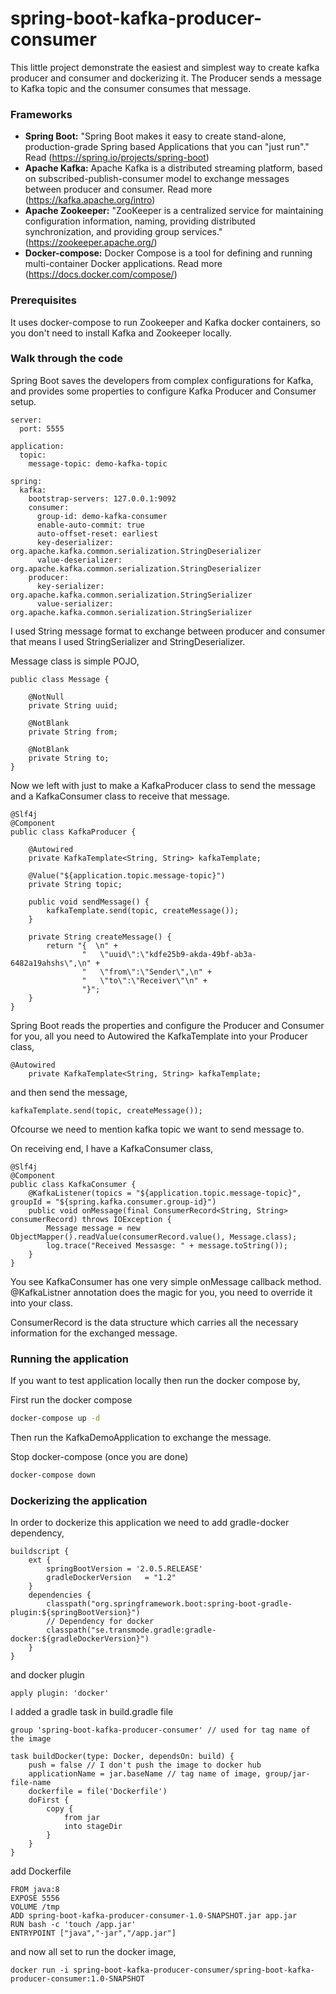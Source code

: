 # spring-boot-kafka-producer-consumer

This little project demonstrate the easiest and simplest way to create kafka producer and consumer and dockerizing it. The Producer sends a message to Kafka topic and the consumer consumes that message.

### Frameworks

* **Spring Boot:** "Spring Boot makes it easy to create stand-alone, production-grade Spring based Applications that you can "just run"." Read (https://spring.io/projects/spring-boot)
* **Apache Kafka:** Apache Kafka is a distributed streaming platform, based on subscribed-publish-consumer model to exchange messages between producer and consumer. Read more (https://kafka.apache.org/intro)
* **Apache Zookeeper:** "ZooKeeper is a centralized service for maintaining configuration information, naming, providing distributed synchronization, and providing group services." (https://zookeeper.apache.org/)
* **Docker-compose:** Docker Compose is a tool for defining and running multi-container Docker applications. Read more (https://docs.docker.com/compose/)


### Prerequisites

It uses docker-compose to run Zookeeper and Kafka docker containers, so you don't need to install Kafka and Zookeeper locally.

### Walk through the code
Spring Boot saves the developers from complex configurations for Kafka, and provides some properties to configure Kafka Producer and Consumer setup.

```
server:
  port: 5555

application:
  topic:
    message-topic: demo-kafka-topic

spring:
  kafka:
    bootstrap-servers: 127.0.0.1:9092
    consumer:
      group-id: demo-kafka-consumer
      enable-auto-commit: true
      auto-offset-reset: earliest
      key-deserializer: org.apache.kafka.common.serialization.StringDeserializer
      value-deserializer: org.apache.kafka.common.serialization.StringDeserializer
    producer:
      key-serializer: org.apache.kafka.common.serialization.StringSerializer
      value-serializer: org.apache.kafka.common.serialization.StringSerializer
```

I used String message format to exchange between producer and consumer that means I used StringSerializer and StringDeserializer. 

Message class is simple POJO,

```
public class Message {

    @NotNull
    private String uuid;

    @NotBlank
    private String from;

    @NotBlank
    private String to;
} 
```

Now we left with just to make a KafkaProducer class to send the message and a KafkaConsumer class to receive that message.

```
@Slf4j
@Component
public class KafkaProducer {

    @Autowired
    private KafkaTemplate<String, String> kafkaTemplate;

    @Value("${application.topic.message-topic}")
    private String topic;

    public void sendMessage() {
        kafkaTemplate.send(topic, createMessage());
    }

    private String createMessage() {
        return "{  \n" +
                "   \"uuid\":\"kdfe25b9-akda-49bf-ab3a-6482a19ahshs\",\n" +
                "   \"from\":\"Sender\",\n" +
                "   \"to\":\"Receiver\"\n" +
                "}";
    }
}
```

Spring Boot reads the properties and configure the Producer and Consumer for you, all you need to Autowired the KafkaTemplate into your Producer class,

```
@Autowired
    private KafkaTemplate<String, String> kafkaTemplate;
```

and then send the message,

```
kafkaTemplate.send(topic, createMessage());
```

Ofcourse we need to mention kafka topic we want to send message to.

On receiving end, I have a KafkaConsumer class,

```
@Slf4j
@Component
public class KafkaConsumer {
    @KafkaListener(topics = "${application.topic.message-topic}", groupId = "${spring.kafka.consumer.group-id}")
    public void onMessage(final ConsumerRecord<String, String> consumerRecord) throws IOException {
        Message message = new ObjectMapper().readValue(consumerRecord.value(), Message.class);
        log.trace("Received Messasge: " + message.toString());
    }
}
```

You see KafkaConsumer has one very simple onMessage callback method. @KafkaListner annotation does the magic for you, you need to override it into your class.

ConsumerRecord is the data structure which carries all the necessary information for the exchanged message.

### Running the application

If you want to test application locally then run the docker compose by,

First run the docker compose

```bash
docker-compose up -d
```

Then run the KafkaDemoApplication to exchange the message.

Stop docker-compose (once you are done)
```bash
docker-compose down
```

### Dockerizing the application

In order to dockerize this application we need to add gradle-docker dependency,

```
buildscript {
    ext {
        springBootVersion = '2.0.5.RELEASE'
        gradleDockerVersion   = "1.2"
    }
    dependencies {
        classpath("org.springframework.boot:spring-boot-gradle-plugin:${springBootVersion}")
        // Dependency for docker
        classpath("se.transmode.gradle:gradle-docker:${gradleDockerVersion}")
    }
}
```

and docker plugin

```
apply plugin: 'docker'
```

I added a gradle task in build.gradle file

```
group 'spring-boot-kafka-producer-consumer' // used for tag name of the image

task buildDocker(type: Docker, dependsOn: build) {
    push = false // I don't push the image to docker hub
    applicationName = jar.baseName // tag name of image, group/jar-file-name
    dockerfile = file('Dockerfile')
    doFirst {
        copy {
            from jar
            into stageDir
        }
    }
}
```

add Dockerfile
```
FROM java:8
EXPOSE 5556
VOLUME /tmp
ADD spring-boot-kafka-producer-consumer-1.0-SNAPSHOT.jar app.jar
RUN bash -c 'touch /app.jar'
ENTRYPOINT ["java","-jar","/app.jar"]
```

and now all set to run the docker image,
```
docker run -i spring-boot-kafka-producer-consumer/spring-boot-kafka-producer-consumer:1.0-SNAPSHOT
```

